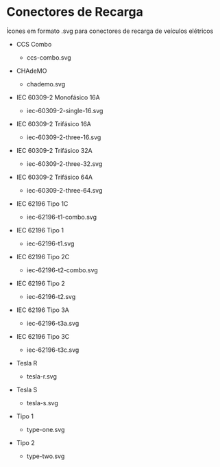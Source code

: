 # Conectores de Recarga
Ícones em formato .svg para conectores de recarga de veículos elétricos

- CCS Combo
  - ccs-combo.svg

- CHAdeMO
  - chademo.svg

- IEC 60309-2 Monofásico 16A
  - iec-60309-2-single-16.svg

- IEC 60309-2 Trifásico 16A
  - iec-60309-2-three-16.svg

- IEC 60309-2 Trifásico 32A
  - iec-60309-2-three-32.svg

- IEC 60309-2 Trifásico 64A
  - iec-60309-2-three-64.svg

- IEC 62196 Tipo 1C
  - iec-62196-t1-combo.svg

- IEC 62196 Tipo 1
  - iec-62196-t1.svg

- IEC 62196 Tipo 2C
  - iec-62196-t2-combo.svg

- IEC 62196 Tipo 2
  - iec-62196-t2.svg

- IEC 62196 Tipo 3A
  - iec-62196-t3a.svg

- IEC 62196 Tipo 3C
  - iec-62196-t3c.svg

- Tesla R
  - tesla-r.svg

- Tesla S
  - tesla-s.svg

- Tipo 1
  - type-one.svg
  
- Tipo 2
  - type-two.svg


